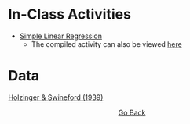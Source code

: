 # In-Class Activities
- [Simple Linear Regression](https://github.com/cddesja/epsy8266/raw/master/course_materials/activities/regression_review.Rmd)
  - The compiled activity can also be viewed [here](https://github.com/cddesja/epsy8266/raw/master/course_materials/activities/regression_review.html)


# Data
[Holzinger & Swineford (1939)](https://github.com/cddesja/epsy8266/raw/master/course_materials/data/HolzingerSwineford1939.csv)

<p align="center">
<a href="https://cddesja.github.io/epsy8266">Go Back</a>
</p>
